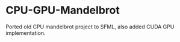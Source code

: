 # CPU-GPU-Mandelbrot
 
Ported old CPU mandelbrot project to SFML, also added CUDA GPU implementation.